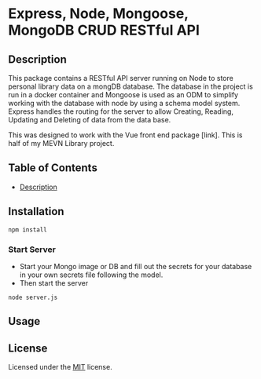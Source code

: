 # Express, Node, Mongoose, MongoDB CRUD RESTful API

## Description

This package contains a RESTful API server running on Node to store personal library data on a mongDB database. The database in the project is run in a docker container and Mongoose is used as an ODM to simplify working with the database with node by using a schema model system. Express handles the routing for the server to allow Creating, Reading, Updating and Deleting of data from the data base.

This was designed to work with the Vue front end package [link]. This is half of my MEVN Library project.

## Table of Contents

- [Description](#description)

## Installation

`npm install`

### Start Server

- Start your Mongo image or DB and fill out the secrets for your database in your own secrets file following the model.
- Then start the server

`node server.js`

## Usage

## License

Licensed under the [MIT](LICENSE) license.
